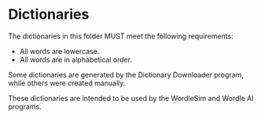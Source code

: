 # Dictionaries

The dictionaries in this folder MUST meet the following requirements:
* All words are lowercase.
* All words are in alphabetical order.

Some dictionaries are generated by the Dictionary Downloader program, while others were created manually.

These dictionaries are intended to be used by the WordleSim and Wordle AI programs.
